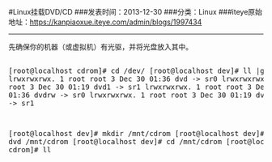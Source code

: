 #Linux挂载DVD/CD
###发表时间：2013-12-30
###分类：Linux
###iteye原始地址：<a href="https://kanpiaoxue.iteye.com/admin/blogs/1997434" target="_blank">https://kanpiaoxue.iteye.com/admin/blogs/1997434</a>

---

<div class="iteye-blog-content-contain" style="font-size: 14px;"> 
 <pre name="code" class="java">先确保你的机器（或虚拟机）有光驱，并将光盘放入其中。

[root@localhost cdrom]# cd /dev/
[root@localhost dev]# ll |grep dvd
lrwxrwxrwx. 1 root root           3 Dec 30 01:36 dvd -&gt; sr0
lrwxrwxrwx. 1 root root           3 Dec 30 01:19 dvd1 -&gt; sr1
lrwxrwxrwx. 1 root root           3 Dec 30 01:36 dvdrw -&gt; sr0
lrwxrwxrwx. 1 root root           3 Dec 30 01:19 dvdrw1 -&gt; sr1

[root@localhost dev]# mkdir /mnt/cdrom
[root@localhost dev]# mount dvd /mnt/cdrom 
[root@localhost dev]# cd /mnt/cdrom
[root@localhost cdrom]# ll</pre> 
 <p>&nbsp;</p> 
</div>